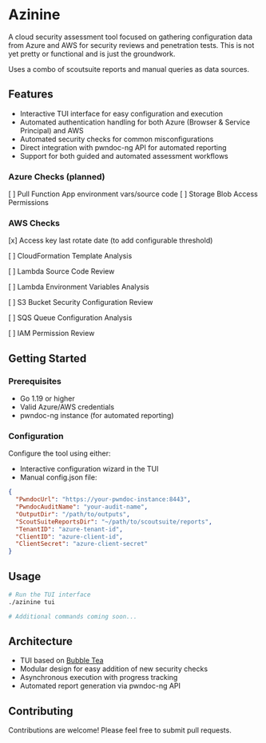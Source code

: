 # Azinine

A cloud security assessment tool focused on gathering configuration data from Azure and AWS for security reviews and penetration tests. This is not yet pretty or functional and is just the groundwork.

Uses a combo of scoutsuite reports and manual queries as data sources.

## Features

- Interactive TUI interface for easy configuration and execution
- Automated authentication handling for both Azure (Browser & Service Principal) and AWS
- Automated security checks for common misconfigurations
- Direct integration with pwndoc-ng API for automated reporting
- Support for both guided and automated assessment workflows

### Azure Checks (planned)

[ ] Pull Function App environment vars/source code
[ ] Storage Blob Access Permissions

### AWS Checks

[x] Access key last rotate date (to add configurable threshold)

[ ] CloudFormation Template Analysis

[ ] Lambda Source Code Review

[ ] Lambda Environment Variables Analysis

[ ] S3 Bucket Security Configuration Review

[ ] SQS Queue Configuration Analysis

[ ] IAM Permission Review

## Getting Started

### Prerequisites

- Go 1.19 or higher
- Valid Azure/AWS credentials
- pwndoc-ng instance (for automated reporting)

### Configuration

Configure the tool using either:

- Interactive configuration wizard in the TUI
- Manual config.json file:

```json
{
  "PwndocUrl": "https://your-pwndoc-instance:8443",
  "PwndocAuditName": "your-audit-name",
  "OutputDir": "/path/to/outputs",
  "ScoutSuiteReportsDir": "~/path/to/scoutsuite/reports",
  "TenantID": "azure-tenant-id",
  "ClientID": "azure-client-id",
  "ClientSecret": "azure-client-secret"
}
```

## Usage

```bash
# Run the TUI interface
./azinine tui

# Additional commands coming soon...
```

## Architecture

- TUI based on [Bubble Tea](https://github.com/charmbracelet/bubbletea)
- Modular design for easy addition of new security checks
- Asynchronous execution with progress tracking
- Automated report generation via pwndoc-ng API

## Contributing

Contributions are welcome! Please feel free to submit pull requests.
